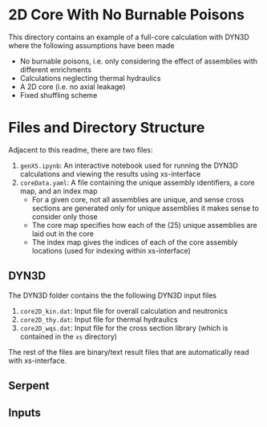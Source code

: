 # 2D Core With No Burnable Poisons

This directory contains an example of a full-core calculation with DYN3D where the following assumptions have been made
* No burnable poisons, i.e. only considering the effect of assemblies with different enrichments
* Calculations neglecting thermal hydraulics
* A 2D core (i.e. no axial leakage)
* Fixed shuffling scheme

# Files and Directory Structure
Adjacent to this readme, there are two files:
1.  `genXS.ipynb`: An interactive notebook used for running the DYN3D calculations and viewing the results using xs-interface
2.  `coreData.yaml`: A file containing the unique assembly identifiers, a core map, and an index map
    * For a given core, not all assemblies are unique, and sense cross sections are generated only for unique assemblies it makes sense to consider only those
    * The core map specifies how each of the (25) unique assemblies are laid out in the core
    * The index map gives the indices of each of the core assembly locations (used for indexing within xs-interface)

## DYN3D
The DYN3D folder contains the the following DYN3D input files
1. ``core2D_kin.dat``: Input file for overall calculation and neutronics
2. ``core2D_thy.dat``: Input file for thermal hydraulics
3. ``core2D_wqs.dat``: Input file for the cross section library (which is contained in the `xs` directory)

The rest of the files are binary/text result files that are automatically read with xs-interface.

## Serpent

## Inputs
